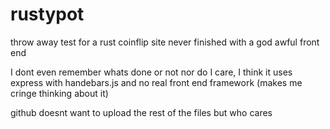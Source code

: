 # rustypot
throw away test for a rust coinflip site never finished with a god awful front end 

I dont even remember whats done or not nor do I care, I think it uses express with handebars.js and no real front end framework (makes me cringe thinking about it)

github doesnt want to upload the rest of the files but who cares
